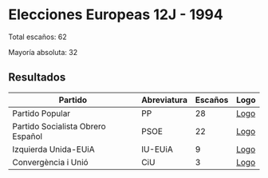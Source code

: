 # Elecciones Europeas 12J - 1994

Total escaños: 62

Mayoría absoluta: 32

## Resultados

| Partido | Abreviatura | Escaños | Logo |
| - | - | - | - |
| Partido Popular | PP | 28 | [Logo](https://github.com/playzzz/Pactos/blob/master/Logos/PP.jpg?raw=true)
| Partido Socialista Obrero Español | PSOE | 22 | [Logo](https://github.com/playzzz/Pactos/blob/master/Logos/PSOE.jpg?raw=true)
| Izquierda Unida-EUiA | IU-EUiA | 9 | [Logo](https://github.com/playzzz/Pactos/blob/master/Logos/IU.jpg?raw=true)
| Convergència i Unió | CiU | 3 | [Logo](https://github.com/playzzz/Pactos/blob/master/Logos/CIU.jpg?raw=true)
